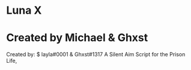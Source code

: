 # Luna X
# Created by Michael & Ghxst

Created by: $ layla#0001 & Ghxst#1317
A Silent Aim Script for the Prison Life,
